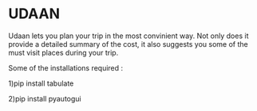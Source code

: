 # UDAAN 

Udaan lets you plan your trip in the most convinient way. Not only does it provide a detailed summary of the cost, it also suggests you 
some of the must visit places during your trip.


Some of the installations required :

1)pip install tabulate

2)pip install pyautogui
